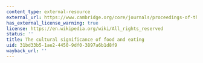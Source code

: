 ```yaml
---
content_type: external-resource
external_url: https://www.cambridge.org/core/journals/proceedings-of-the-nutrition-society/article/the-cultural-significance-of-food-and-eating/2F87816DFE1DFB1A14E72D64BDA66DD6
has_external_license_warning: true
license: https://en.wikipedia.org/wiki/All_rights_reserved
status: ''
title: The cultural significance of food and eating
uid: 31bd33b5-1ae2-4450-9df0-3897a6b1d8f9
wayback_url: ''
---
```


